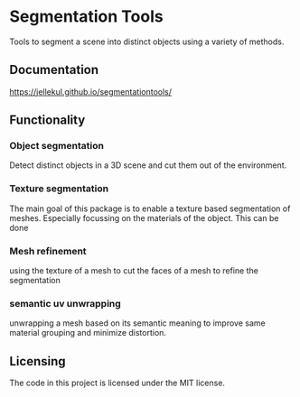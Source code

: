 # Segmentation Tools
Tools to segment a scene into distinct objects using a variety of methods.

## Documentation

https://jellekul.github.io/segmentationtools/

## Functionality

### Object segmentation

Detect distinct objects in a 3D scene and cut them out of the environment.

### Texture segmentation

The main goal of this package is to enable a texture based segmentation of meshes. Especially focussing on the materials of the object. This can be done 

### Mesh refinement

using the texture of a mesh to cut the faces of a mesh to refine the segmentation

### semantic uv unwrapping

unwrapping a mesh based on its semantic meaning to improve same material grouping and minimize distortion.

## Licensing

The code in this project is licensed under the MIT license.